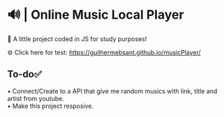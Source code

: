 # 🔊 | Online Music Local Player

🚀 A little project coded in JS for study purposes!

⚙️ Click here for test: https://guilhermebsant.github.io/musicPlayer/

## To-do✅
• Connect/Create to a API that give me random musics with link, title and artist from youtube.<br />
• Make this project resposive.
